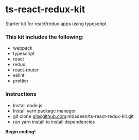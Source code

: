 # ts-react-redux-kit

Starter kit for react/redux apps using typescript

### This kit includes the following:

- webpack
- typescript
- react
- redux
- react-router
- eslint
- prettier

### Instructions

- Install node.js
- Install yarn package manager
- git clone git@github.com:mbadeen/ts-react-redux-kit.git
- run yarn install to install dependencies

**Begin coding!**
